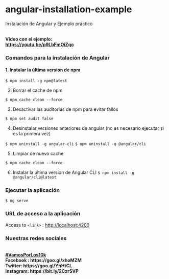 # angular-installation-example

Instalación de Angular y Ejemplo práctico 

<br><b>Vídeo con el ejemplo:</b><br>
<b>https://youtu.be/p9LbFmOiZqo</b><br>


### Comandos para la instalación de Angular

#### 1. Instalar la última versión de npm

 `$ npm install -g npm@latest`

2. Borrar el cache de npm

  `$ npm cache clean --force`

3. Desactivar las auditorias de npm para evitar fallos

  `$ npm set audit false`

4. Desinstalar versiones anteriores de angular (no es necesario ejecutar si es la primera vez)

  `$ npm uninstall -g angular-cli`
  `$ npm uninstall -g @angular/cli`

5. Limpiar de nuevo cache

  `$ npm cache clean --force`

6. Instalar la última versión de Angular CLI
  `$ npm install -g @angular/cli@latest`

### Ejecutar la aplicación

`$ ng serve`

### URL de acceso a la aplicación

Access to `<link>` : <http://localhost:4200>

### Nuestras redes sociales

<br>
<b><a href="https://goo.gl/v2Oej4" target="_blank">#VamosPorLos10k</a><b>
<br>
Facebook : https://goo.gl/xhoMZM<br>
Twitter: https://goo.gl/YhHtCL<br>
Instagram: https://bit.ly/2CzrSVP<br>


